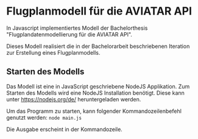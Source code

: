 # Flugplanmodell für die AVIATAR API

In Javascript implementiertes Modell der Bachelorthesis 
"Flugplandatenmodellierung für die AVIATAR API".

Dieses Modell realisiert die in der Bachelorarbeit beschriebenen 
Iteration zur Erstellung eines Flugplanmodells.

## Starten des Modells

Das Modell ist eine in JavaScript geschriebene 
NodeJS Applikation. Zum Starten des Modells wird eine NodeJS 
Installation benötigt. Diese kann unter https://nodejs.org/de/ 
heruntergeladen werden.

Um das Programm zu starten, kann folgender 
Kommandozeilenbefehl genutzt werden: ```node main.js```

Die Ausgabe erscheint in der Kommandozeile. 